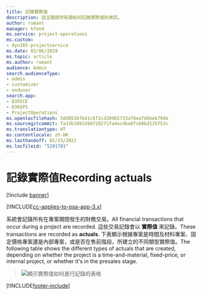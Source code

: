 ```yaml
---
title: 記錄實際值
description: 這主題提供有關如何記錄實際值的資訊。
author: rumant
manager: kfend
ms.service: project-operations
ms.custom:
- dyn365-projectservice
ms.date: 03/06/2019
ms.topic: article
ms.author: rumant
audience: Admin
search.audienceType:
- admin
- customizer
- enduser
search.app:
- D365CE
- D365PS
- ProjectOperations
ms.openlocfilehash: 5dd853bfb41c6f2cd20965733a78eafdbbeb794b
ms.sourcegitcommit: fa32b1893286f20271fa4ec4be8fc68bd135f53c
ms.translationtype: HT
ms.contentlocale: zh-HK
ms.lasthandoff: 02/15/2021
ms.locfileid: "5291781"
---
```

# <a name="recording-actuals"></a><span data-ttu-id="24c6a-103">記錄實際值</span><span class="sxs-lookup"><span data-stu-id="24c6a-103">Recording actuals</span></span> 

[!include [banner](../includes/psa-now-project-operations.md)]

[!INCLUDE[cc-applies-to-psa-app-3.x](../includes/cc-applies-to-psa-app-3x.md)]

<span data-ttu-id="24c6a-104">系統會記錄所有在專案期間發生的財務交易。</span><span class="sxs-lookup"><span data-stu-id="24c6a-104">All financial transactions that occur during a project are recorded.</span></span> <span data-ttu-id="24c6a-105">這些交易記錄會以 **實際值** 來記錄。</span><span class="sxs-lookup"><span data-stu-id="24c6a-105">These transactions are recorded as **actuals**.</span></span> <span data-ttu-id="24c6a-106">下表顯示根據專案是時間及材料專案、固定價格專案還是內部專案，或是否在售前階段，所建立的不同類型實際值。</span><span class="sxs-lookup"><span data-stu-id="24c6a-106">The following table shows the different types of actuals that are created, depending on whether the project is a time-and-material, fixed-price, or internal project, or whether it's in the presales stage.</span></span>

> ![顯示實際值如何進行記錄的表格](media/advanced-table2.png)


[!INCLUDE[footer-include](../includes/footer-banner.md)]